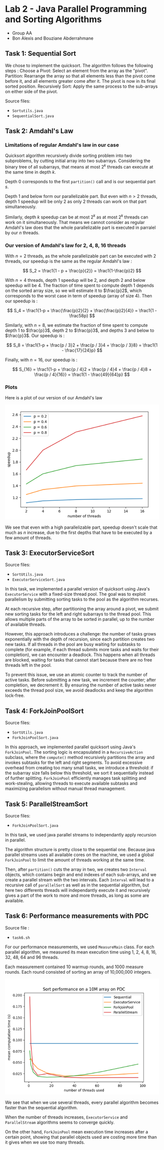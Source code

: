 # Lab 2 - Java Parallel Programming and Sorting Algorithms
- Group AA
- Bon Alexis and Bouziane Abderrahmane

## Task 1: Sequential Sort
We chose to implement the quicksort.
The algorithm follows the following steps :
Choose a Pivot: Select an element from the array as the "pivot".
Partition: Rearrange the array so that all elements less than the pivot come before it, and all elements greater come after it. The pivot is now in its final sorted position.
Recursively Sort: Apply the same process to the sub-arrays on either side of the pivot.

Source files:
- `Sortutils.java`
- `SequentialSort.java`

## Task 2: Amdahl's Law

### Limitations of regular Amdahl's law in our case

Quicksort algorithm recursively divide sorting problem into two subproblems, by cutting initial array into two subarrays.
Considering the binary tree of all subarrays, that means at most $2^k$ threads can execute at the same time in depth $k$.

Depth 0 corresponds to the first `partition()` call and is our sequential part $s$.

Depth 1 and below form our parallelizable part. But even with $n > 2$ threads, depth 1 speedup will be only 2 as only 2 threads can work on that part simultaneously.

Similarly, depth $k$ speedup can be at most $2^k$ as at most $2^k$ threads can work on it simultaneously. That means we cannot consider as regular Amdahl's law does that the whole parallelizable part is executed in parralel by our $n$ threads.

### Our version of Amdahl's law for 2, 4, 8, 16 threads

With $n = 2$ threads, as the whole parallelizable part can be executed with 2 threads, our speedup is the same as the regular Amdahl's law :

$$
S_2 = \frac1{1 - p + \frac{p}{2}} = \frac1{1-\frac{p}2}
$$

With $n = 4$ threads, depth 1 speedup will be 2, and depth 2 and below speedup will be 4. The fraction of time spent to compute depth 1 depends on the sorted array size, so we will estimate it to $\frac{p}2$, which corresponds to the worst case in term of speedup (array of size 4). Then our speedup is :

$$
S_4 = \frac1{1-p + \frac{\frac{p}2}{2} + \frac{\frac{p}2}{4}} = \frac1{1 - \frac58p}
$$

Similarly, with $n=8$, we estimate the fraction of time spent to compute depth 1 to $\frac{p}3$, depth 2 to $\frac{p}3$, and depths 3 and below to $\frac{p}3$. Our speedup is :

$$
S_8 = \frac1{1-p + \frac{p / 3}2 + \frac{p / 3}4 + \frac{p / 3}8} = \frac1{1 - \frac{17}{24}p}
$$

Finally, with $n = 16$, our speedup is :

$$
S_{16} = \frac1{1-p + \frac{p / 4}2 + \frac{p / 4}4 + \frac{p / 4}8 + \frac{p / 4}{16}} = \frac1{1 - \frac{49}{64}p}
$$

### Plots

Here is a plot of our version of our Amdahl's law

![amdahl's law plot](data/our_amdahl.png)

We see that even with a high parallelizable part, speedup doesn't scale that much as $n$ increase, due to the first depths that have to be executed by a few amount of threads.

## Task 3: ExecutorServiceSort

Source files:
- `SortUtils.java`
- `ExecutorServiceSort.java`

In this task, we implemented a parallel version of quicksort using Java's `ExecutorService` with a fixed-size thread pool. The goal was to exploit parallelism by submitting sorting tasks to the pool as the algorithm recurses.

At each recursive step, after partitioning the array around a pivot, we submit new sorting tasks for the left and right subarrays to the thread pool. This allows multiple parts of the array to be sorted in parallel, up to the number of available threads.

However, this approach introduces a challenge: the number of tasks grows exponentially with the depth of recursion, since each partition creates two new tasks. If all threads in the pool are busy waiting for subtasks to complete (for example, if each thread submits more tasks and waits for their completion), we can encounter a deadlock. This happens when all threads are blocked, waiting for tasks that cannot start because there are no free threads left in the pool.

To prevent this issue, we use an atomic counter to track the number of active tasks. Before submitting a new task, we increment the counter; after completion, we decrement it. By ensuring the number of active tasks never exceeds the thread pool size, we avoid deadlocks and keep the algorithm lock-free.

## Task 4: ForkJoinPoolSort

Source files:
- `SortUtils.java`
- `ForkJoinPoolSort.java`

In this approach, we implemented parallel quicksort using Java's `ForkJoinPool`. The sorting logic is encapsulated in a `RecursiveAction` subclass, where the `compute()` method recursively partitions the array and invokes subtasks for the left and right segments. To avoid excessive overhead from creating too many small tasks, we introduce a threshold: if the subarray size falls below this threshold, we sort it sequentially instead of further splitting. `ForkJoinPool` efficiently manages task splitting and work-stealing, allowing threads to execute available subtasks and maximizing parallelism without manual thread management.

## Task 5: ParallelStreamSort

Source files:

- `ForkJoinPoolSort.java`

In this task, we used java parallel streams to independantly apply recursion in parallel.

The algorithm structure is pretty close to the sequential one.
Because java parallel streams uses all available cores on the machine, we used a global `ForkJoinPool` to limit the amount of threads working at the same time.

Then, after `partition()` cuts the array in two, we creates two `Interval` objects, which contains begin and end indexes of each sub-arrays, and we create a parallel stream with the two intervals.
Each `Interval` will lead to a recursive call of `parallelSort` as well as in the sequential algorithm, but here two differents threads will independantly execute it and recursively gives a part of the work to more and more threads, as long as some are available.



## Task 6: Performance measurements with PDC

Source file :

- `task6.sh`

For our performance measurements, we used `MeasureMain` class. For each parallel algorithm, we measured its mean execution time using 1, 2, 4, 8, 16, 32, 48, 64 and 96 threads.

Each measurement contained 10 warmup rounds, and 1000 measure rounds. Each round consisted of sorting an array of 10,000,000 integers.

![pdc plot](data/sort_performance_pdc3.png)

We see that when we use several threads, every parallel algorithm becomes faster than the sequential algorithm.

When the number of threads increases, `ExecutorService` and `ParallelStream` algorithms seems to converge quickly.

On the other hand, `ForkJoinPool` mean execution time increases after a certain point, showing that parallel objects used are costing more time than it gives when we use too many threads.
